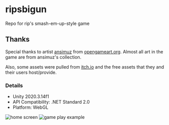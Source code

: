 # ripsbigun
Repo for rip's smash-em-up-style game

## Thanks

Special thanks to artist [ansimuz](https://opengameart.org/users/ansimuz) from [opengameart.org](https://opengameart.org). Almost all art in the game are from ansimuz's collection. 

Also, some assets were pulled from [itch.io](https://itch.io) and the free assets that they and their users host/provide.

### Details
- Unity 2020.3.14f1
- API Compatibility: .NET Standard 2.0
- Platform: WebGL

![home screen](images/homescreen.gif)
![game play example](images/gameplay.gif)
